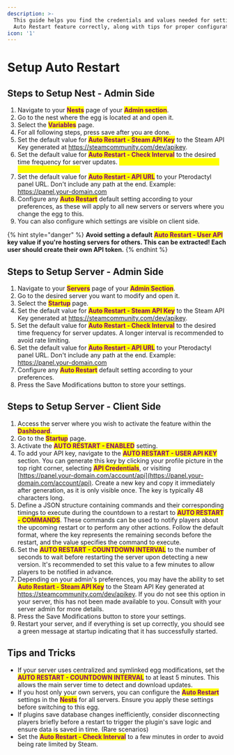 ```yaml
---
description: >-
  This guide helps you find the credentials and values needed for setting up the
  Auto Restart feature correctly, along with tips for proper configuration.
icon: '1'
---
```


# Setup Auto Restart

## Steps to Setup Nest - Admin Side

1. Navigate to your <mark style="color:purple;">**Nests**</mark> page of your <mark style="color:purple;">**Admin section**</mark>.
2. Go to the nest where the egg is located at and open it.
3. Select the <mark style="color:purple;">**Variables**</mark> page.
4. For all following steps, press save after you are done. 
5. Set the default value for <mark style="color:purple;">**Auto Restart - Steam API Key**</mark> to the Steam API Key generated at https://steamcommunity.com/dev/apikey. 
6. Set the default value for <mark style="color:purple;">**Auto Restart - Check Interval**</mark> to the desired time frequency for server updates. <mark style="color:yellow;">**A longer interval is recommended to avoid rate limiting.**</mark>
7. Set the default value for <mark style="color:purple;">**Auto Restart - API URL**</mark> to your Pterodactyl panel URL. Don't include any path at the end. Example: https://panel.your-domain.com
8. Configure any <mark style="color:purple;">**Auto Restart**</mark> default setting according to your preferences, as these will apply to all new servers or servers where you change the egg to this.
9. You can also configure which settings are visible on client side.

{% hint style="danger" %}
**Avoid setting a default** <mark style="color:purple;">**Auto Restart - User API**</mark> **key value if you're hosting servers for others. This can be extracted! Each user should create their own API token.**
{% endhint %}

## Steps to Setup Server - Admin Side

1. Navigate to your <mark style="color:purple;">**Servers**</mark> page of your <mark style="color:purple;">**Admin Section**</mark>.
2. Go to the desired server you want to modify and open it.
3. Select the <mark style="color:purple;">**Startup**</mark> page.
4. Set the default value for <mark style="color:purple;">**Auto Restart - Steam API Key**</mark> to the Steam API Key generated at https://steamcommunity.com/dev/apikey.
5. Set the default value for <mark style="color:purple;">**Auto Restart - Check Interval**</mark> to the desired time frequency for server updates. A longer interval is recommended to avoid rate limiting.
6. Set the default value for <mark style="color:purple;">**Auto Restart - API URL**</mark> to your Pterodactyl panel URL. Don't include any path at the end. Example: https://panel.your-domain.com
7. Configure any <mark style="color:purple;">**Auto Restart**</mark> default setting according to your preferences.
8. Press the Save Modifications button to store your settings.

## Steps to Setup Server - Client Side

1. Access the server where you wish to activate the feature within the <mark style="color:purple;">**Dashboard**</mark>.
2. Go to the <mark style="color:purple;">**Startup**</mark> page.
3. Activate the <mark style="color:purple;">**AUTO RESTART - ENABLED**</mark> setting.
4. To add your API key, navigate to the <mark style="color:purple;">**AUTO RESTART - USER API KEY**</mark> section. You can generate this key by clicking your profile picture in the top right corner, selecting <mark style="color:purple;">**API Credentials**</mark>, or visiting [https://panel.your-domain.com/account/api](https://panel.your-domain.com/account/api). Create a new key and copy it immediately after generation, as it is only visible once. The key is typically 48 characters long.
5. Define a JSON structure containing commands and their corresponding timings to execute during the countdown to a restart to <mark style="color:purple;">**AUTO RESTART - COMMANDS**</mark>. These commands can be used to notify players about the upcoming restart or to perform any other actions. Follow the default format, where the key represents the remaining seconds before the restart, and the value specifies the command to execute.
6. Set the <mark style="color:purple;">**AUTO RESTART - COUNTDOWN INTERVAL**</mark> to the number of seconds to wait before restarting the server upon detecting a new version. It's recommended to set this value to a few minutes to allow players to be notified in advance.
7. Depending on your admin's preferences, you may have the ability to set <mark style="color:purple;">**Auto Restart - Steam API Key**</mark> to the Steam API Key generated at https://steamcommunity.com/dev/apikey. If you do not see this option in your server, this has not been made available to you. Consult with your server admin for more details.
8. Press the Save Modifications button to store your settings.
9. Restart your server, and if everything is set up correctly, you should see a green message at startup indicating that it has successfully started.

## Tips and Tricks

* If your server uses centralized and symlinked egg modifications, set the <mark style="color:purple;">**AUTO RESTART - COUNTDOWN INTERVAL**</mark> to at least 5 minutes. This allows the main server time to detect and download updates.
* If you host only your own servers, you can configure the <mark style="color:purple;">**Auto Restart**</mark> settings in the <mark style="color:purple;">**Nests**</mark> for all servers. Ensure you apply these settings before switching to this egg.
* If plugins save database changes inefficiently, consider disconnecting players briefly before a restart to trigger the plugin's save logic and ensure data is saved in time. (Rare scenarios)
* Set the <mark style="color:purple;">**Auto Restart - Check Interval**</mark> to a few minutes in order to avoid being rate limited by Steam.
